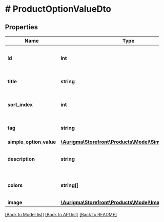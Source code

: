# # ProductOptionValueDto

## Properties

Name | Type | Description | Notes
------------ | ------------- | ------------- | -------------
**id** | **int** | Product option value identifier. | [optional]
**title** | **string** | Product option value title. | [optional]
**sort_index** | **int** | Product option value sort index. | [optional]
**tag** | **string** | Product option value tag. | [optional]
**simple_option_value** | [**\Aurigma\Storefront\Products\Model\SimpleOptionValue**](SimpleOptionValue.md) |  | [optional]
**description** | **string** | Product option value description. | [optional]
**colors** | **string[]** | Product option value colors. | [optional]
**image** | [**\Aurigma\Storefront\Products\Model\ImageInfo**](ImageInfo.md) |  | [optional]

[[Back to Model list]](../../README.md#models) [[Back to API list]](../../README.md#endpoints) [[Back to README]](../../README.md)
